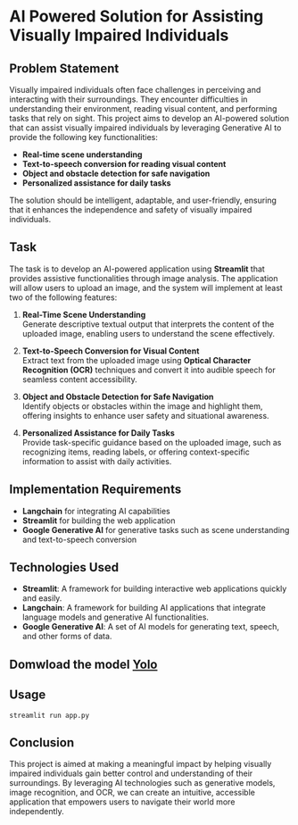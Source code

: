 # AI Powered Solution for Assisting Visually Impaired Individuals

## Problem Statement

Visually impaired individuals often face challenges in perceiving and interacting with their surroundings. They encounter difficulties in understanding their environment, reading visual content, and performing tasks that rely on sight. This project aims to develop an AI-powered solution that can assist visually impaired individuals by leveraging Generative AI to provide the following key functionalities:

- **Real-time scene understanding**  
- **Text-to-speech conversion for reading visual content**  
- **Object and obstacle detection for safe navigation**  
- **Personalized assistance for daily tasks**

The solution should be intelligent, adaptable, and user-friendly, ensuring that it enhances the independence and safety of visually impaired individuals.

## Task

The task is to develop an AI-powered application using **Streamlit** that provides assistive functionalities through image analysis. The application will allow users to upload an image, and the system will implement at least two of the following features:

1. **Real-Time Scene Understanding**  
   Generate descriptive textual output that interprets the content of the uploaded image, enabling users to understand the scene effectively.

2. **Text-to-Speech Conversion for Visual Content**  
   Extract text from the uploaded image using **Optical Character Recognition (OCR)** techniques and convert it into audible speech for seamless content accessibility.

3. **Object and Obstacle Detection for Safe Navigation**  
   Identify objects or obstacles within the image and highlight them, offering insights to enhance user safety and situational awareness.

4. **Personalized Assistance for Daily Tasks**  
   Provide task-specific guidance based on the uploaded image, such as recognizing items, reading labels, or offering context-specific information to assist with daily activities.

## Implementation Requirements

- **Langchain** for integrating AI capabilities
- **Streamlit** for building the web application
- **Google Generative AI** for generative tasks such as scene understanding and text-to-speech conversion

## Technologies Used

- **Streamlit**: A framework for building interactive web applications quickly and easily.
- **Langchain**: A framework for building AI applications that integrate language models and generative AI functionalities.
- **Google Generative AI**: A set of AI models for generating text, speech, and other forms of data.

## Domwload the model [**Yolo**](https://github.com/OlafenwaMoses/ImageAI/releases/download/3.0.0-pretrained/yolov3.pt)

## Usage
```pythno
streamlit run app.py

```

## Conclusion

This project is aimed at making a meaningful impact by helping visually impaired individuals gain better control and understanding of their surroundings. By leveraging AI technologies such as generative models, image recognition, and OCR, we can create an intuitive, accessible application that empowers users to navigate their world more independently.


